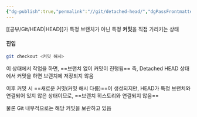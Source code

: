```yaml
---
{"dg-publish":true,"permalink":"//git/detached-head/","dgPassFrontmatter":true}
---
```



[[공부/Git/HEAD\|HEAD]]가 특정 브랜치가 아닌 특정 **커밋**을 직접 가리키는 상태

#### 진입
```bash
git checkout <커밋 해시>
```

이 상태에서 작업을 하면, ==브랜치 없이 커밋이 진행됨==
즉, Detached HEAD 상태에서 커밋을 하면 브랜치에 저장되지 않음

이후 커밋 시 ==새로운 커밋(커밋 해시 다름)==이 생성되지만, HEAD가 특정 브랜치와 연결되어 있지 않은 상태이므로, ==브랜치 히스토리와 연결되지 않음==

물론 Git 내부적으로는 해당 커밋을 보관하고 있음